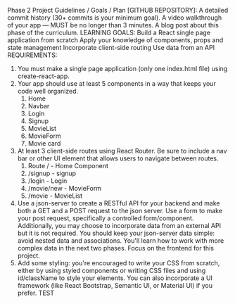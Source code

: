Phase 2 Project Guidelines / Goals / Plan
[GITHUB REPOSITORY]: A detailed commit history (30+ commits is your minimum goal).
A video walkthrough of your app — MUST be no longer than 3 minutes. 
A blog post about this phase of the curriculum. 
LEARNING GOALS:
Build a React single page application from scratch
Apply your knowledge of components, props and state management
Incorporate client-side routing
Use data from an API
REQUIREMENTS:
1. You must make a single page application (only one index.html file) using create-react-app.
2. Your app should use at least 5 components in a way that keeps your code well organized.
    1. Home
    2. Navbar
    3. Login
    4. Signup
    5. MovieList
    6. MovieForm
    7. Movie card
3.  At least 3 client-side routes using React Router. Be sure to include a nav bar or other UI element that allows users to navigate between routes.
    1.  Route / - Home Component
    2. /signup - signup
    3. /login - Login
    4. /movie/new - MovieForm
    5. /movie - MovieList
4. Use a json-server to create a RESTful API for your backend and make both a GET and a POST request to the json server. Use a form to make your post request, specifically a controlled form/component. Additionally, you may choose to incorporate data from an external API but it is not required.
You should keep your json-server data simple: avoid nested data and associations. You'll learn how to work with more complex data in the next two phases. Focus on the frontend for this project.
5. Add some styling: you're encouraged to write your CSS from scratch, either by using styled components or writing CSS files and using id/className to style your elements. You can also incorporate a UI framework (like React Bootstrap, Semantic UI, or Material UI) if you prefer.
TEST